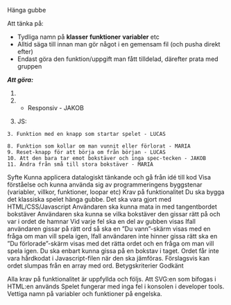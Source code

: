 Hänga gubbe

Att tänka på:
- Tydliga namn på **klasser** **funktioner** **variabler** etc
- Alltid säga till innan man gör något i en gemensam fil (och pusha direkt efter)
- Endast göra den funktion/uppgift man fått tilldelad, därefter prata med gruppen

***Att göra:***
1. <!-- HTML-fil med allting som behövs för programmet (klasser utifrån BEM) - JAKOB -->
    
2. <!-- CSS - JAKOB och LUCAS -->
    - Responsiv - JAKOB

3. JS:
   <!--  1. Array med ord - LUCAS -->
 <!--  KLAR  2. Funktion som slumpar ett ord - MARIA -->
    3. Funktion med en knapp som startar spelet - LUCAS
<!-- 4. Funktion där man får skriva in förslag på bokstäver -->
<!-- 5. Funktion som kontrollerar om input(bokstav) stämmer överens med någon bokstav i ordet -->
<!--  6. Funktion som bygger gubben - Lucas -->
<!-- 7a. Funktion som skriver ut bokstäverna på rätt plats i ordet, + rätt antal containers ska synas - Maria -->
<!--  7b. Funktion som skriver ut vid fel bokstav - Jakob -->
    8. Funktion som kollar om man vunnit eller förlorat - MARIA
    9. Reset-knapp för att börja om från början - LUCAS
    10. Att den bara tar emot bokstäver och inga spec-tecken - JAKOB
    11. Ändra från små till stora bokstäver - MARIA



Syfte
Kunna applicera datalogiskt tänkande och gå från idé till kod
Visa förståelse och kunna använda sig av programmeringens byggstenar (variabler, villkor, funktioner, loopar etc)
Krav på funktionalitet
Du ska bygga det klassiska spelet hänga gubbe.
Det ska vara gjort med HTML/CSS/Javascript
Användaren ska kunna mata in med tangentbordet bokstäver
Användaren ska kunna se vilka bokstäver den gissar rätt på och var i ordet de hamnar
Vid varje fel ska en del av gubben visas
Ifall användaren gissar på rätt ord så ska en ”Du vann”-skärm visas med en fråga om man vill spela igen,
Ifall användaren inte hinner gissa rätt ska en ”Du förlorade”-skärm visas med det rätta ordet och en fråga om man vill spela igen.
Du ska enbart kunna gissa på en bokstav i taget.
Ordet får inte vara hårdkodat i Javascript-filen när den ska jämföras. Förslagsvis kan ordet slumpas från en array med ord.
Betygskriterier
Godkänt

Alla krav på funktionalitet är uppfyllda och följs.
Att SVG:en som bifogas i HTML:en används
Spelet fungerar med inga fel i konsolen i developer tools.
Vettiga namn på variabler och funktioner på engelska.